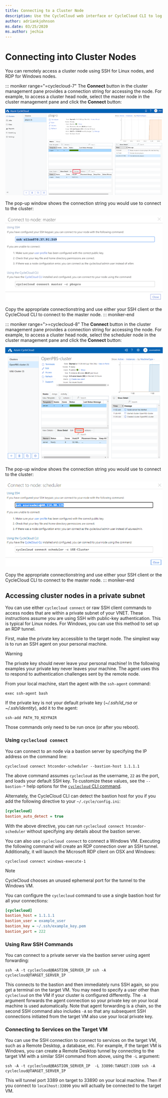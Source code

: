 ```yaml
---
title: Connecting to a Cluster Node
description: Use the CycleCloud web interface or CycleCloud CLI to log into a cluster node
author: adriankjohnson
ms.date: 03/25/2020
ms.author: jechia
---
```


# Connecting into Cluster Nodes

You can remotely access a cluster node using SSH for Linux nodes, and RDP for Windows nodes. 

::: moniker range="=cyclecloud-7"
The **Connect** button in the cluster management pane provides a connection string for accessing the node.  For example, to access a cluster head node, select the master node in the cluster management pane and click the **Connect** button:

![CycleCloud Master Node Connect Button](../images/version-7/cluster-connect-button.png)

The pop-up window shows the connection string you would use to connect to the cluster:

![CycleCloud Master Node Connection Screen](../images/version-7/connect-to-master-node.png)

Copy the appropriate connectionstring and use either your SSH client or the CycleCloud CLI to connect to the master node. 
::: moniker-end

::: moniker range=">=cyclecloud-8"
The **Connect** button in the cluster management pane provides a connection string for accessing the node.  For example, to access a cluster head node, select the scheduler node in the cluster management pane and click the **Connect** button:

![CycleCloud Master Node Connect Button](../images/version-8/cluster-connect-button.png)

The pop-up window shows the connection string you would use to connect to the cluster:

![CycleCloud Master Node Connection Screen](../images/version-8/connect-to-scheduler-node.png)

Copy the appropriate connectionstring and use either your SSH client or the CycleCloud CLI to connect to the master node. 
::: moniker-end


## Accessing cluster nodes in a private subnet

You can use either `cyclecloud connect` or raw SSH client commands to access nodes that are within a private subnet of your VNET. These instructions assume you are using SSH with public-key authentication. This is typical for Linux nodes. For Windows, you can use this method to set up an RDP tunnel.

First, make the private key accessible to the target node. The simplest way is to run an SSH agent on your personal machine.

> [!WARNING] 
> The private key should never leave your personal machine! In the
> following examples your private key never leaves your machine. The agent uses
> this to respond to authentication challenges sent by the remote node.

From your local machine, start the agent with the `ssh-agent` command:

``` script
exec ssh-agent bash
```

If the private key is not your default private key (*~/.ssh/id_rsa* or _~/.ssh/identity_), add it to the agent:

``` script
ssh-add PATH_TO_KEYPAIR
```

Those commands only need to be run once (or after you reboot).

### Using `cyclecloud connect`

You can connect to an node via a bastion server by specifying the IP address on the command line:

``` CLI
cyclecloud connect htcondor-scheduler --bastion-host 1.1.1.1
```

The above command assumes `cyclecloud` as the username, `22` as the port, and loads your default SSH key. To customize these values, see the `--bastion-*` help options for the [`cyclecloud` CLI command](~/cli.md#cyclecloud-connect).

Alternately, the CycleCloud CLI can detect the bastion host for you if you add the following directive to your `~/.cycle/config.ini`:

``` ini
[cyclecloud]
bastion_auto_detect = true
```

With the above directive, you can run `cyclecloud connect htcondor-scheduler` without specifying any details about the bastion server.

You can also use `cyclecloud connect` to connect a Windows VM. Executing the following command will create an RDP connection over an SSH tunnel. Additionally, it will launch the Microsoft RDP client on OSX and Windows:

``` CLI
cyclecloud connect windows-execute-1
```

> [!NOTE] 
> CycleCloud chooses an unused ephemeral port for the tunnel to the Windows VM.

You can configure the `cyclecloud` command to use a single bastion host for all your connections:

``` ini
[cyclecloud]
bastion_host = 1.1.1.1
bastion_user = example_user
bastion_key = ~/.ssh/example_key.pem
bastion_port = 222
```

### Using Raw SSH Commands

You can connect to a private server via the bastion server using agent forwarding:

``` CLI
ssh -A -t cyclecloud@BASTION_SERVER_IP ssh -A cyclecloud@TARGET_SERVER_IP
```

This connects to the bastion and then immediately runs SSH again, so you get a terminal on the target VM. You may need to specify a user other than
`cyclecloud` on the VM if your cluster is configured differently. The `-A` argument forwards the agent connection so your private key on your local machine is used automatically. Note that agent forwarding is a chain, so the second SSH command also includes `-A` so that any subsequent SSH connections initiated from the target VM also use your local private key.

### Connecting to Services on the Target VM

You can use the SSH connection to connect to services on the target VM, such as a Remote Desktop, a database, etc. For example, if the target VM is Windows, you can create a Remote Desktop tunnel by connecting to the target VM with a similar SSH command from above, using the `-L` argument:


``` CLI
ssh -A -t cyclecloud@BASTION_SERVER_IP  -L 33890:TARGET:3389 ssh -A cyclecloud@TARGET_SERVER_IP
```

This will tunnel port 3389 on target to 33890 on your local machine. Then if you connect to `localhost:33890` you will actually be connected to the target VM.

